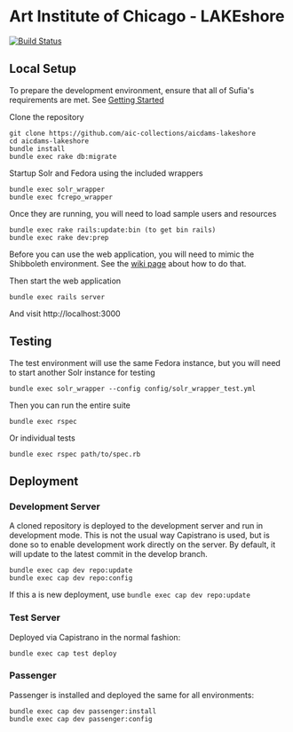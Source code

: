 # Art Institute of Chicago - LAKEshore

[![Build Status](https://travis-ci.org/aic-collections/aicdams-lakeshore.svg?branch=master)](https://travis-ci.org/aic-collections/aicdams-lakeshore)

## Local Setup

To prepare the development environment, ensure that all of Sufia's requirements are met.
See [Getting Started](https://github.com/projecthydra/sufia#getting-started)

Clone the repository

    git clone https://github.com/aic-collections/aicdams-lakeshore
    cd aicdams-lakeshore
    bundle install
    bundle exec rake db:migrate

Startup Solr and Fedora using the included wrappers

    bundle exec solr_wrapper
    bundle exec fcrepo_wrapper

Once they are running, you will need to load sample users and resources

    bundle exec rake rails:update:bin (to get bin rails)
    bundle exec rake dev:prep

Before you can use the web application, you will need to mimic the Shibboleth environment. See the
[wiki page](https://github.com/aic-collections/aicdams-lakeshore/wiki/Faking-Shibboleth-Authentication)
about how to do that.

Then start the web application

    bundle exec rails server

And visit http://localhost:3000

## Testing

The test environment will use the same Fedora instance, but you will need to start another Solr instance
for testing

    bundle exec solr_wrapper --config config/solr_wrapper_test.yml

Then you can run the entire suite

    bundle exec rspec

Or individual tests

    bundle exec rspec path/to/spec.rb

## Deployment

### Development Server

A cloned repository is deployed to the development server and run in development mode.
This is not the usual way Capistrano is used, but is done so to enable development work directly on the
server. By default, it will update to the latest commit in the develop branch.

    bundle exec cap dev repo:update
    bundle exec cap dev repo:config

If this a is new deployment, use `bundle exec cap dev repo:update`

### Test Server

Deployed via Capistrano in the normal fashion:

    bundle exec cap test deploy

### Passenger

Passenger is installed and deployed the same for all environments:

    bundle exec cap dev passenger:install
    bundle exec cap dev passenger:config
